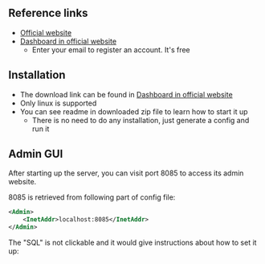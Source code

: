## Reference links
- [Official website](https://www.crankuptheamps.com/)
- [Dashboard in official website](https://eval.crankuptheamps.com/)
	- Enter your email to register an account. It's free

## Installation
- The download link can be found in [Dashboard in official website](https://eval.crankuptheamps.com/)
- Only linux is supported
- You can see readme in downloaded zip file to learn how to start it up
	- There is no need to do any installation, just generate a config and run it

## Admin GUI
After starting up the server, you can visit port 8085 to access its admin website.

8085 is retrieved from following part of config file:
```xml
<Admin>
	<InetAddr>localhost:8085</InetAddr>
</Admin>
```

The "SQL" is not clickable and it would give instructions about how to set it up:
